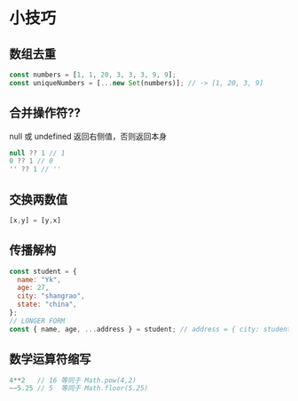 # 小技巧
## 数组去重
``` js
const numbers = [1, 1, 20, 3, 3, 3, 9, 9];
const uniqueNumbers = [...new Set(numbers)]; // -> [1, 20, 3, 9]
```

## 合并操作符??
null 或 undefined 返回右侧值，否则返回本身
``` js
null ?? 1 // 1
0 ?? 1 // 0
'' ?? 1 // ''
```
## 交换两数值
``` js
[x,y] = [y,x]
```

## 传播解构
``` js
const student = {
  name: "Yk",
  age: 27,
  city: "shangrao",
  state: "china",
};
// LONGER FORM
const { name, age, ...address } = student; // address = { city: student.city, state: student.state };
```

## 数学运算符缩写
``` js
4**2   // 16 等同于 Math.pow(4,2)
~~5.25 // 5  等同于 Math.floor(5.25)
```

##
